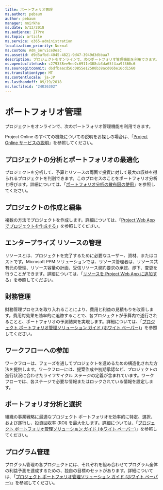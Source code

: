 ```yaml
---
title: ポートフォリオ管理
ms.author: pebaum
author: pebaum
manager: mnirkhe
ms.date: 6/13/2018
ms.audience: ITPro
ms.topic: article
ms.service: o365-administration
localization_priority: Normal
ms.custom: Adm_ServiceDesc
ms.assetid: d9d5afbd-4045-4821-9d47-3949d3dbbaa7
description: プロジェクトをオンラインで、次のポートフォリオ管理機能を利用できます。
ms.openlocfilehash: c279338ee9ee2c6911e308cb3da65f4aa9f360c6
ms.sourcegitcommit: d6dfbaacd56c0855e12500b38acd06be16cd1560
ms.translationtype: MT
ms.contentlocale: ja-JP
ms.lasthandoff: 09/19/2018
ms.locfileid: "24036302"
---
```

# <a name="portfolio-management"></a>ポートフォリオ管理

プロジェクトをオンラインで、次のポートフォリオ管理機能を利用できます。
  
Project Online のすべての機能についての説明をお探しの場合は、「[Project Online サービスの説明](project-online-service-description.md)」を参照してください。
  
## <a name="analyze-projects-and-optimize-portfolio"></a>プロジェクトの分析とポートフォリオの最適化
<a name="bkmk_AnalyzeProjects"> </a>

プロジェクトを分析して、予算とリソースの両面で投資に対して最大の収益を得られるプロジェクトを判別できます。このプロセスのことをポートフォリオ分析と呼びます。詳細については、「[ポートフォリオ分析の散布図の使用](http://go.microsoft.com/fwlink/?LinkID=823665&amp;clcid=0x409)」を参照してください。
  
## <a name="create-and-edit-projects"></a>プロジェクトの作成と編集
<a name="bkmk_CreateAndEditProjects"> </a>

複数の方法でプロジェクトを作成します。詳細については、「[Project Web App でプロジェクトを作成する](http://go.microsoft.com/fwlink/?LinkID=746895&amp;clcid=0x409)」を参照してください。
  
## <a name="enterprise-resource-management"></a>エンタープライズ リソースの管理
<a name="bkmk_ResourceManagement"> </a>

リソースとは、プロジェクトを完了するために必要なユーザー、資材、またはコストです。Microsoft PPM ソリューションでは、リソース管理者は、リソース共有元の管理、リソース容量の計画、受信リソース契約要求の承認、却下、変更を行うことができます。詳細については、「[リソースを Project Web App に追加する](https://go.microsoft.com/fwlink/p/?LinkId=271320)」を参照してください。
  
## <a name="financial-management"></a>財務管理
<a name="bkmk_FinancialManagement"> </a>

財務管理プロセスを取り入れることにより、費用と利益の見積もりを改善します。費用対効果を効率的に追跡することで、各プロジェクトが予算内で遂行されることと、ポートフォリオの予測結果を実現します。詳細については、「[プロジェクト ポートフォリオ管理ソリューション ガイド (ホワイト ペーパー)](https://go.microsoft.com/fwlink/p/?LinkId=402633)」を参照してください。
  
## <a name="participate-in-workflow"></a>ワークフローへの参加
<a name="bkmk_ParticipateInWorkflow"> </a>

ワークフローは、フェーズを通してプロジェクトを進めるための構造化された方法を提供します。ワークフローには、提案作成や初期承認など、プロジェクトの進行状況に合わせたライフサイクル ステージの定義が含まれています。ワークフローでは、各ステージで必要な情報またはロックされている情報を設定します。
  
## <a name="portfolio-analytics-and-selection"></a>ポートフォリオ分析と選択
<a name="bkmk_PortfolioAnalyticsandSelection"> </a>

組織の事業戦略に最適なプロジェクト ポートフォリオを効率的に特定、選択、および遂行し、投資回収率 (ROI) を最大化します。詳細については、「[プロジェクト ポートフォリオ管理ソリューション ガイド (ホワイト ペーパー)](https://go.microsoft.com/fwlink/p/?LinkId=402633)」を参照してください。
  
## <a name="program-management"></a>プログラム管理
<a name="bkmk_ProgramManagement"> </a>

プログラム管理の各プロジェクトには、それぞれを組み合わせてプログラム全体の利益予測を達成するための、独自の目標のセットがあります。詳細については、「[プロジェクト ポートフォリオ管理ソリューション ガイド (ホワイト ペーパー)](https://go.microsoft.com/fwlink/p/?LinkId=402633)」を参照してください。
  

